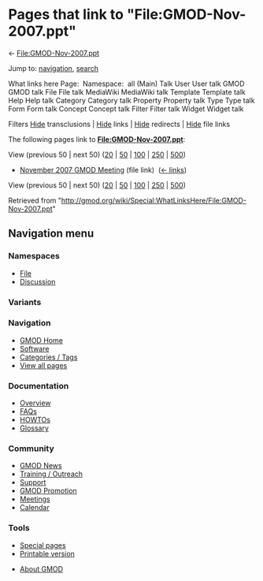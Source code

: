 <div id="mw-page-base" class="noprint">

</div>

<div id="mw-head-base" class="noprint">

</div>

<div id="content" class="mw-body" role="main">

<span id="top"></span>

<div id="mw-js-message" style="display:none;">

</div>



# <span dir="auto">Pages that link to "File:GMOD-Nov-2007.ppt"</span>

<div id="bodyContent">

<div id="contentSub">

←
[File:GMOD-Nov-2007.ppt](/wiki/File:GMOD-Nov-2007.ppt "File:GMOD-Nov-2007.ppt")

</div>

<div id="jump-to-nav" class="mw-jump">

Jump to: [navigation](#mw-navigation), [search](#p-search)

</div>

<div id="mw-content-text">

What links here Page:  Namespace:  all (Main) Talk User User talk GMOD
GMOD talk File File talk MediaWiki MediaWiki talk Template Template talk
Help Help talk Category Category talk Property Property talk Type Type
talk Form Form talk Concept Concept talk Filter Filter talk Widget
Widget talk

Filters
[Hide](/mediawiki/index.php?title=Special:WhatLinksHere/File:GMOD-Nov-2007.ppt&hidetrans=1 "Special:WhatLinksHere/File:GMOD-Nov-2007.ppt")
transclusions \|
[Hide](/mediawiki/index.php?title=Special:WhatLinksHere/File:GMOD-Nov-2007.ppt&hidelinks=1 "Special:WhatLinksHere/File:GMOD-Nov-2007.ppt")
links \|
[Hide](/mediawiki/index.php?title=Special:WhatLinksHere/File:GMOD-Nov-2007.ppt&hideredirs=1 "Special:WhatLinksHere/File:GMOD-Nov-2007.ppt")
redirects \|
[Hide](/mediawiki/index.php?title=Special:WhatLinksHere/File:GMOD-Nov-2007.ppt&hideimages=1 "Special:WhatLinksHere/File:GMOD-Nov-2007.ppt")
file links

The following pages link to
**[File:GMOD-Nov-2007.ppt](/wiki/File:GMOD-Nov-2007.ppt "File:GMOD-Nov-2007.ppt")**:

View (previous 50 \| next 50)
([20](/mediawiki/index.php?title=Special:WhatLinksHere/File:GMOD-Nov-2007.ppt&limit=20 "Special:WhatLinksHere/File:GMOD-Nov-2007.ppt")
\|
[50](/mediawiki/index.php?title=Special:WhatLinksHere/File:GMOD-Nov-2007.ppt&limit=50 "Special:WhatLinksHere/File:GMOD-Nov-2007.ppt")
\|
[100](/mediawiki/index.php?title=Special:WhatLinksHere/File:GMOD-Nov-2007.ppt&limit=100 "Special:WhatLinksHere/File:GMOD-Nov-2007.ppt")
\|
[250](/mediawiki/index.php?title=Special:WhatLinksHere/File:GMOD-Nov-2007.ppt&limit=250 "Special:WhatLinksHere/File:GMOD-Nov-2007.ppt")
\|
[500](/mediawiki/index.php?title=Special:WhatLinksHere/File:GMOD-Nov-2007.ppt&limit=500 "Special:WhatLinksHere/File:GMOD-Nov-2007.ppt"))

- [November 2007 GMOD
  Meeting](/wiki/November_2007_GMOD_Meeting "November 2007 GMOD Meeting")
  (file link) ‎ <span class="mw-whatlinkshere-tools">([←
  links](/mediawiki/index.php?title=Special:WhatLinksHere&target=November+2007+GMOD+Meeting "Special:WhatLinksHere"))</span>

View (previous 50 \| next 50)
([20](/mediawiki/index.php?title=Special:WhatLinksHere/File:GMOD-Nov-2007.ppt&limit=20 "Special:WhatLinksHere/File:GMOD-Nov-2007.ppt")
\|
[50](/mediawiki/index.php?title=Special:WhatLinksHere/File:GMOD-Nov-2007.ppt&limit=50 "Special:WhatLinksHere/File:GMOD-Nov-2007.ppt")
\|
[100](/mediawiki/index.php?title=Special:WhatLinksHere/File:GMOD-Nov-2007.ppt&limit=100 "Special:WhatLinksHere/File:GMOD-Nov-2007.ppt")
\|
[250](/mediawiki/index.php?title=Special:WhatLinksHere/File:GMOD-Nov-2007.ppt&limit=250 "Special:WhatLinksHere/File:GMOD-Nov-2007.ppt")
\|
[500](/mediawiki/index.php?title=Special:WhatLinksHere/File:GMOD-Nov-2007.ppt&limit=500 "Special:WhatLinksHere/File:GMOD-Nov-2007.ppt"))

</div>

<div class="printfooter">

Retrieved from
"<http://gmod.org/wiki/Special:WhatLinksHere/File:GMOD-Nov-2007.ppt>"

</div>

<div id="catlinks" class="catlinks catlinks-allhidden">

</div>

<div class="visualClear">

</div>

</div>

</div>

<div id="mw-navigation">

## Navigation menu

<div id="mw-head">



<div id="left-navigation">

<div id="p-namespaces" class="vectorTabs" role="navigation"
aria-labelledby="p-namespaces-label">

### Namespaces

- <span id="ca-nstab-image"><a href="/wiki/File:GMOD-Nov-2007.ppt" accesskey="c"
  title="View the file page [c]">File</a></span>
- <span id="ca-talk"><a
  href="/mediawiki/index.php?title=File_talk:GMOD-Nov-2007.ppt&amp;action=edit&amp;redlink=1"
  accesskey="t"
  title="Discussion about the content page [t]">Discussion</a></span>

</div>

<div id="p-variants" class="vectorMenu emptyPortlet" role="navigation"
aria-labelledby="p-variants-label">

### 

### Variants[](#)

<div class="menu">

</div>

</div>

</div>





</div>

</div>

</div>

<div id="mw-panel">

<div id="p-logo" role="banner">

<a href="/wiki/Main_Page"
style="background-image: url(http://gmod.org/images/GMOD-cogs.png);"
title="Visit the main page"></a>

</div>

<div id="p-Navigation" class="portal" role="navigation"
aria-labelledby="p-Navigation-label">

### Navigation

<div class="body">

- <span id="n-GMOD-Home">[GMOD Home](/wiki/Main_Page)</span>
- <span id="n-Software">[Software](/wiki/GMOD_Components)</span>
- <span id="n-Categories-.2F-Tags">[Categories /
  Tags](/wiki/Categories)</span>
- <span id="n-View-all-pages">[View all
  pages](/wiki/Special:AllPages)</span>

</div>

</div>

<div id="p-Documentation" class="portal" role="navigation"
aria-labelledby="p-Documentation-label">

### Documentation

<div class="body">

- <span id="n-Overview">[Overview](/wiki/Overview)</span>
- <span id="n-FAQs">[FAQs](/wiki/Category:FAQ)</span>
- <span id="n-HOWTOs">[HOWTOs](/wiki/Category:HOWTO)</span>
- <span id="n-Glossary">[Glossary](/wiki/Glossary)</span>

</div>

</div>

<div id="p-Community" class="portal" role="navigation"
aria-labelledby="p-Community-label">

### Community

<div class="body">

- <span id="n-GMOD-News">[GMOD News](/wiki/GMOD_News)</span>
- <span id="n-Training-.2F-Outreach">[Training /
  Outreach](/wiki/Training_and_Outreach)</span>
- <span id="n-Support">[Support](/wiki/Support)</span>
- <span id="n-GMOD-Promotion">[GMOD
  Promotion](/wiki/GMOD_Promotion)</span>
- <span id="n-Meetings">[Meetings](/wiki/Meetings)</span>
- <span id="n-Calendar">[Calendar](/wiki/Calendar)</span>

</div>

</div>

<div id="p-tb" class="portal" role="navigation"
aria-labelledby="p-tb-label">

### Tools

<div class="body">

- <span id="t-specialpages"><a href="/wiki/Special:SpecialPages" accesskey="q"
  title="A list of all special pages [q]">Special pages</a></span>
- <span id="t-print"><a
  href="/mediawiki/index.php?title=Special:WhatLinksHere/File:GMOD-Nov-2007.ppt&amp;printable=yes"
  rel="alternate" accesskey="p"
  title="Printable version of this page [p]">Printable version</a></span>

</div>

</div>

</div>

</div>

<div id="footer" role="contentinfo">

- <span id="footer-places-about">[About
  GMOD](/wiki/GMOD:About "GMOD:About")</span>

<!-- -->






</div>

